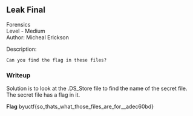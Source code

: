 ## Leak Final  
Forensics  
Level - Medium  
Author: Micheal Erickson  

Description: 
```
Can you find the flag in these files?
```

### Writeup
Solution is to look at the .DS_Store file to find the name of the secret file. The secret file has a flag in it.

**Flag** byuctf{so_thats_what_those_files_are_for__adec60bd}

